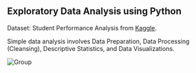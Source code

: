 ## Exploratory Data Analysis using Python
Dataset: Student Performance Analysis from [Kaggle](https://www.kaggle.com/roshansharma/student-performance-analysis#Descriptive-Statistics).

Simple data analysis involves Data Preparation, Data Processing (Cleansing), Descriptive Statistics, and Data Visualizations.

![Group](https://user-images.githubusercontent.com/21137726/154826726-7bc611d2-94ec-4b3d-ae6b-8e5d7cbd4320.png)
